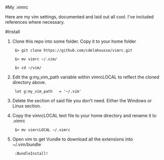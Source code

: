 #My .vimrc

Here are my vim settings, documented and laid out all cool. I've included
references where necessary.

#Install

1. Clone this repo into some folder. Copy it to your home folder


		$> git clone https://github.com/cdelahousse/vimrc.git

		$> mv vimrc ~/.vim/

		$> cd ~/vim/


1. Edit the g:my_vim_path variable within vimrcLOCAL to reflect the cloned directory
above.


		let g:my_vim_path	= '~/.vim'


1. Delete the section of said file you don't need. Either the Windows or Linux
section.

1. Copy the vimrcLOCAL text file to your home directory and rename it to .vimrc

		$> mv vimrcLOCAL ~/.vimrc

1. Open vim to get Vundle to download all the extensions into ~/.vim/bundle

		:BundleInstall!
